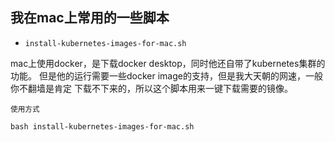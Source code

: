 ## 我在mac上常用的一些脚本

- `install-kubernetes-images-for-mac.sh`

mac上使用docker，是下载docker desktop，同时他还自带了kubernetes集群的功能。
但是他的运行需要一些docker image的支持，但是我大天朝的网速，一般你不翻墙是肯定
下载不下来的，所以这个脚本用来一键下载需要的镜像。

<small>使用方式</small>
```shell
bash install-kubernetes-images-for-mac.sh
```
